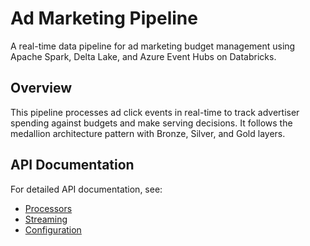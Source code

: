 # Ad Marketing Pipeline

A real-time data pipeline for ad marketing budget management using Apache Spark, Delta Lake, and Azure Event Hubs on Databricks.

## Overview

This pipeline processes ad click events in real-time to track advertiser spending against budgets and make serving decisions. It follows the medallion architecture pattern with Bronze, Silver, and Gold layers.

## API Documentation

For detailed API documentation, see:

- [Processors](api-reference/processors.md)
- [Streaming](api-reference/streaming.md)
- [Configuration](api-reference/config.md)
